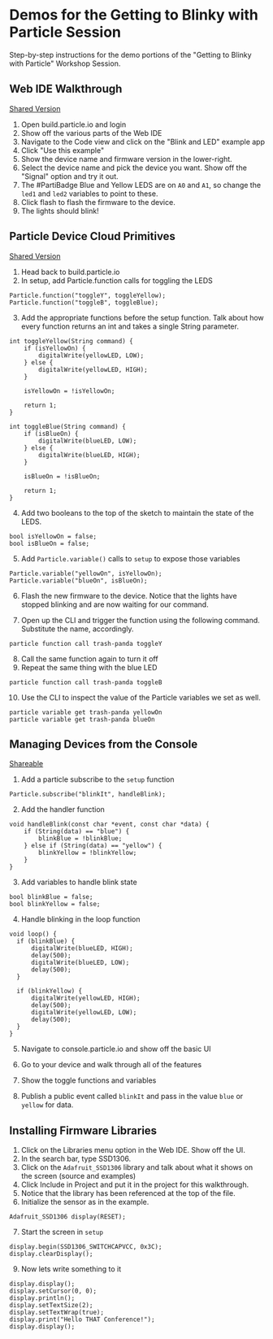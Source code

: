 # Demos for the Getting to Blinky with Particle Session

Step-by-step instructions for the demo portions of the "Getting to Blinky with Particle" Workshop Session.

## Web IDE Walkthrough

[Shared Version](https://go.particle.io/shared_apps/5b55fef60cd885b7af000ec9)

1.  Open build.particle.io and login
2.  Show off the various parts of the Web IDE
3.  Navigate to the Code view and click on the "Blink and LED" example app
4.  Click "Use this example"
5.  Show the device name and firmware version in the lower-right.
6.  Select the device name and pick the device you want. Show off the "Signal" option and try it out.
7.  The #PartiBadge Blue and Yellow LEDS are on `A0` and `A1`, so change the `led1` and `led2` variables to point to these.
8.  Click flash to flash the firmware to the device.
9.  The lights should blink!

## Particle Device Cloud Primitives

[Shared Version](https://go.particle.io/shared_apps/5b5603210cd885c539001296)

1.  Head back to build.particle.io
2.  In setup, add Particle.function calls for toggling the LEDS

```
Particle.function("toggleY", toggleYellow);
Particle.function("toggleB", toggleBlue);
```

3.  Add the appropriate functions before the setup function. Talk about how every function returns an int and takes a single String parameter.

```
int toggleYellow(String command) {
    if (isYellowOn) {
        digitalWrite(yellowLED, LOW);
    } else {
        digitalWrite(yellowLED, HIGH);
    }

    isYellowOn = !isYellowOn;

    return 1;
}

int toggleBlue(String command) {
    if (isBlueOn) {
        digitalWrite(blueLED, LOW);
    } else {
        digitalWrite(blueLED, HIGH);
    }

    isBlueOn = !isBlueOn;

    return 1;
}
```

4.  Add two booleans to the top of the sketch to maintain the state of the LEDS.

```
bool isYellowOn = false;
bool isBlueOn = false;
```

5.  Add `Particle.variable()` calls to `setup` to expose those variables

```
Particle.variable("yellowOn", isYellowOn);
Particle.variable("blueOn", isBlueOn);
```

6.  Flash the new firmware to the device. Notice that the lights have stopped blinking and are now waiting for our command.

7.  Open up the CLI and trigger the function using the following command. Substitute the name, accordingly.

```
particle function call trash-panda toggleY
```

8.  Call the same function again to turn it off
9.  Repeat the same thing with the blue LED

```
particle function call trash-panda toggleB
```

10. Use the CLI to inspect the value of the Particle variables we set as well.

```
particle variable get trash-panda yellowOn
particle variable get trash-panda blueOn
```

## Managing Devices from the Console

[Shareable](https://go.particle.io/shared_apps/5b5610530cd88508dc00119a)

1.  Add a particle subscribe to the `setup` function

```
Particle.subscribe("blinkIt", handleBlink);
```

2.  Add the handler function

```
void handleBlink(const char *event, const char *data) {
    if (String(data) == "blue") {
        blinkBlue = !blinkBlue;
    } else if (String(data) == "yellow") {
        blinkYellow = !blinkYellow;
    }
}
```

3.  Add variables to handle blink state

```
bool blinkBlue = false;
bool blinkYellow = false;
```

4.  Handle blinking in the loop function

```
void loop() {
  if (blinkBlue) {
      digitalWrite(blueLED, HIGH);
      delay(500);
      digitalWrite(blueLED, LOW);
      delay(500);
  }

  if (blinkYellow) {
      digitalWrite(yellowLED, HIGH);
      delay(500);
      digitalWrite(yellowLED, LOW);
      delay(500);
  }
}
```

5.  Navigate to console.particle.io and show off the basic UI

6.  Go to your device and walk through all of the features

7.  Show the toggle functions and variables

8.  Publish a public event called `blinkIt` and pass in the value `blue` or `yellow` for data.

## Installing Firmware Libraries

1.  Click on the Libraries menu option in the Web IDE. Show off the UI.
2.  In the search bar, type SSD1306.
3.  Click on the `Adafruit_SSD1306` library and talk about what it shows on the screen (source and examples)
4.  Click Include in Project and put it in the project for this walkthrough.
5.  Notice that the library has been referenced at the top of the file.
6.  Initialize the sensor as in the example.

```
Adafruit_SSD1306 display(RESET);
```

7.  Start the screen in `setup`

```
display.begin(SSD1306_SWITCHCAPVCC, 0x3C);
display.clearDisplay();
```

9.  Now lets write something to it

```
display.display();
display.setCursor(0, 0);
display.println();
display.setTextSize(2);
display.setTextWrap(true);
display.print("Hello THAT Conference!");
display.display();
```
